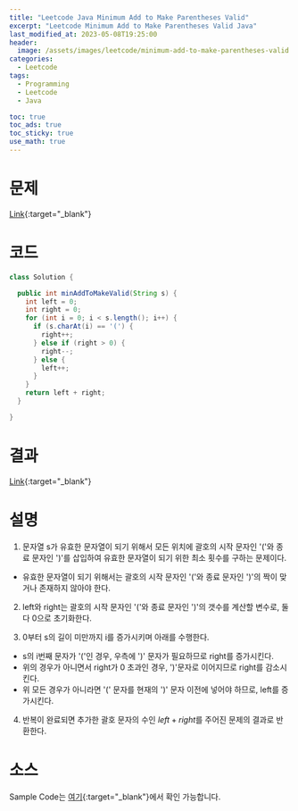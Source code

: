 ```yaml
---
title: "Leetcode Java Minimum Add to Make Parentheses Valid"
excerpt: "Leetcode Minimum Add to Make Parentheses Valid Java"
last_modified_at: 2023-05-08T19:25:00
header:
  image: /assets/images/leetcode/minimum-add-to-make-parentheses-valid.png
categories:
  - Leetcode
tags:
  - Programming
  - Leetcode
  - Java

toc: true
toc_ads: true
toc_sticky: true
use_math: true
---
```

# 문제
[Link](https://leetcode.com/problems/minimum-add-to-make-parentheses-valid){:target="_blank"}

# 코드
```java
class Solution {

  public int minAddToMakeValid(String s) {
    int left = 0;
    int right = 0;
    for (int i = 0; i < s.length(); i++) {
      if (s.charAt(i) == '(') {
        right++;
      } else if (right > 0) {
        right--;
      } else {
        left++;
      }
    }
    return left + right;
  }

}
```

# 결과
[Link](https://leetcode.com/problems/minimum-add-to-make-parentheses-valid/submissions/947191488/){:target="_blank"}

# 설명
1. 문자열 s가 유효한 문자열이 되기 위해서 모든 위치에 괄호의 시작 문자인 '('와 종료 문자인 ')'를 삽입하여 유효한 문자열이 되기 위한 최소 횟수를 구하는 문제이다.
- 유효한 문자열이 되기 위해서는 괄호의 시작 문자인 '('와 종료 문자인 ')'의 짝이 맞거나 존재하지 않아야 한다.

2. left와 right는 괄호의 시작 문자인 '('와 종료 문자인 ')'의 갯수를 계산할 변수로, 둘 다 0으로 초기화한다.

3. 0부터 s의 길이 미만까지 i를 증가시키며 아래를 수행한다.
- s의 i번째 문자가 '('인 경우, 우측에 ')' 문자가 필요하므로 right를 증가시킨다.
- 위의 경우가 아니면서 right가 0 초과인 경우, ')'문자로 이어지므로 right를 감소시킨다.
- 위 모든 경우가 아니라면 '(' 문자를 현재의 ')' 문자 이전에 넣어야 하므로, left를 증가시킨다.

4. 반복이 완료되면 추가한 괄호 문자의 수인 $left + right$를 주어진 문제의 결과로 반환한다.

# 소스
Sample Code는 [여기](https://github.com/GracefulSoul/leetcode/blob/master/src/main/java/gracefulsoul/problems/MinimumAddToMakeParenthesesValid.java){:target="_blank"}에서 확인 가능합니다.